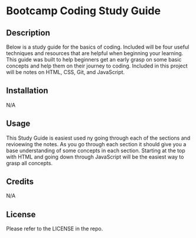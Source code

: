 # Bootcamp Coding Study Guide

## Description 

Below is a study guide for the basics of coding. Included will be four useful techniques and resources that are helpful when beginning your learning. This guide was built to help beginners get an early grasp on some basic concepts and help them on their journey to coding. Included in this project will be notes on HTML, CSS, Git, and JavaScript.


## Installation

N/A

## Usage

This Study Guide  is easiest used ny going through each of the sections and revioewing the notes. As you go through each section it should give you a base understanding of some concepts in each section. Starting at the top with HTML and going down through JavaScript will be the easiest way to grasp all concepts.

## Credits

N/A

## License

Please refer to the LICENSE in the repo.
